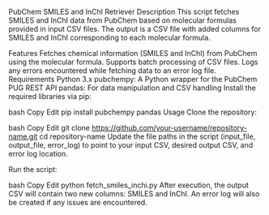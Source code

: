PubChem SMILES and InChI Retriever
Description
This script fetches SMILES and InChI data from PubChem based on molecular formulas provided in input CSV files. The output is a CSV file with added columns for SMILES and InChI corresponding to each molecular formula.

Features
Fetches chemical information (SMILES and InChI) from PubChem using the molecular formula.
Supports batch processing of CSV files.
Logs any errors encountered while fetching data to an error log file.
Requirements
Python 3.x
pubchempy: A Python wrapper for the PubChem PUG REST API
pandas: For data manipulation and CSV handling
Install the required libraries via pip:

bash
Copy
Edit
pip install pubchempy pandas
Usage
Clone the repository:

bash
Copy
Edit
git clone https://github.com/your-username/repository-name.git
cd repository-name
Update the file paths in the script (input_file, output_file, error_log) to point to your input CSV, desired output CSV, and error log location.

Run the script:

bash
Copy
Edit
python fetch_smiles_inchi.py
After execution, the output CSV will contain two new columns: SMILES and InChI. An error log will also be created if any issues are encountered.
